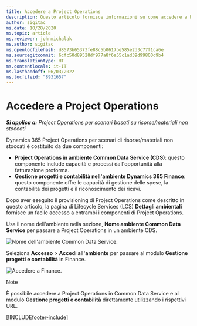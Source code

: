 ```yaml
---
title: Accedere a Project Operations
description: Questo articolo fornisce informazioni su come accedere a Project Operations da Lifecycle Services.
author: sigitac
ms.date: 10/28/2020
ms.topic: article
ms.reviewer: johnmichalak
ms.author: sigitac
ms.openlocfilehash: d8573b65373fe88c5b0617be585e2d3c77f1ca6e
ms.sourcegitcommit: 6cfc50d89528df977a8f6a55c1ad39d99800d9b4
ms.translationtype: HT
ms.contentlocale: it-IT
ms.lasthandoff: 06/03/2022
ms.locfileid: "8931657"
---
```

# <a name="navigate-project-operations"></a>Accedere a Project Operations

_**Si applica a:** Project Operations per scenari basati su risorse/materiali non stoccati_



Dynamics 365 Project Operations per scenari di risorse/materiali non stoccati è costituito da due componenti: 

 - **Project Operations in ambiente Common Data Service (CDS)**: questo componente include capacità e processi dall'opportunità alla fatturazione proforma. 
 - **Gestione progetti e contabilità nell'ambiente Dynamics 365 Finance**: questo componente offre le capacità di gestione delle spese, la contabilità dei progetti e il riconoscimento dei ricavi. 

Dopo aver eseguito il provisioning di Project Operations come descritto in questo articolo, la pagina di Lifecycle Services (LCS) **Dettagli ambientali** fornisce un facile accesso a entrambi i componenti di Project Operations.  

Usa il nome dell'ambiente nella sezione, **Nome ambiente Common Data Service** per passare a Project Operations in un ambiente CDS. 

  ![Nome dell'ambiente Common Data Service.](./media/environment-name.PNG)

Seleziona **Accesso** > **Accedi all'ambiente** per passare al modulo **Gestione progetti e contabilità** in Finance.  

   ![Accedere a Finance.](./media/environment-login.PNG)

> [!NOTE]
> È possibile accedere a Project Operations in Common Data Service e al modulo **Gestione progetti e contabilità** direttamente utilizzando i rispettivi URL. 


[!INCLUDE[footer-include](../includes/footer-banner.md)]